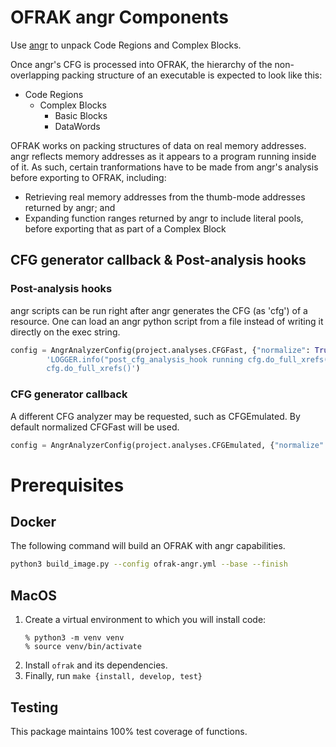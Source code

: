 # OFRAK angr Components
Use [angr](https://angr.io/) to unpack Code Regions and Complex Blocks.

Once angr's CFG is processed into OFRAK, the hierarchy of the non-overlapping packing structure of an executable is expected to look like this:
  - Code Regions
    - Complex Blocks
      - Basic Blocks
      - DataWords

OFRAK works on packing structures of data on real memory addresses. angr reflects memory addresses as it appears to a program running inside of it. As such, certain tranformations have to be made from angr's analysis before exporting to OFRAK, including:
  - Retrieving real memory addresses from the thumb-mode addresses returned by angr; and
  - Expanding function ranges returned by angr to include literal pools, before exporting that as part of a Complex Block

## CFG generator callback & Post-analysis hooks

### Post-analysis hooks
angr scripts can be run right after angr generates the CFG (as 'cfg') of a resource. One can load an angr python script from a file instead of writing it directly on the exec string.

```python
config = AngrAnalyzerConfig(project.analyses.CFGFast, {"normalize": True},\
        'LOGGER.info("post_cfg_analysis_hook running cfg.do_full_xrefs()"); \
        cfg.do_full_xrefs()')
```

### CFG generator callback
A different CFG analyzer may be requested, such as CFGEmulated. By default normalized CFGFast will be used.

```python
config = AngrAnalyzerConfig(project.analyses.CFGEmulated, {"normalize": True, "enable_function_hints": True})
```


# Prerequisites
## Docker
The following command will build an OFRAK with angr capabilities.
```bash
python3 build_image.py --config ofrak-angr.yml --base --finish
```

## MacOS
1. Create a virtual environment to which you will install code:
    ```
    % python3 -m venv venv
    % source venv/bin/activate
    ```
2. Install `ofrak` and its dependencies.
3. Finally, run `make {install, develop, test}`

## Testing
This package maintains 100% test coverage of functions.
